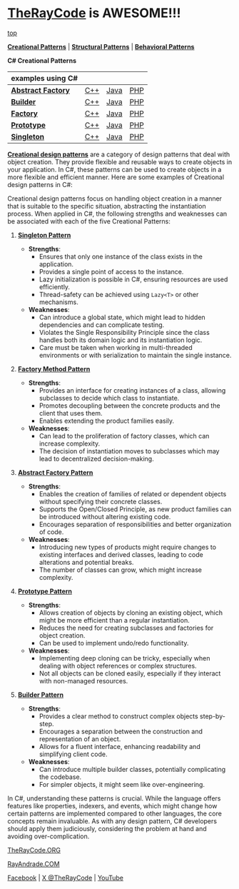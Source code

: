 # [TheRayCode](../../README.md) is AWESOME!!!

[top](../README.md)

**[Creational Patterns](./README.md)** | **[Structural Patterns](../Structural/README.md)** | **[Behavioral Patterns](../Behavioral/README.md)**

**C# Creational Patterns**

| examples using C# | | | |
|----|---|---|---|
|**[Abstract Factory](./AbstractFactory/README.md)**  | [C++](../../CPP/Creational/AbstractFactory/README.md) | [Java](../../Java/Creational/AbstractFactory/README.md) | [PHP](../../PHP/Creational/AbstractFactory/README.md) |
|**[Builder](./Builder/README.md)**  | [C++](../../CPP/Creational/Builder/README.md) | [Java](../../Java/Creational/Builder/README.md) | [PHP](../../PHP/Creational/Builder/README.md) |
|**[Factory](./Factory/README.md)**  | [C++](../../CPP/Structural/Factory/README.md) | [Java](../../Java/Structural/Factory/README.md) | [PHP](../../PHP/Creational/Factory/README.md) |
|**[Prototype](./Prototype/README.md)**  | [C++](../../CPP/Creational/Prototype/README.md) | [Java](../../Java/Creational/Prototype/README.md) | [PHP](../../PHP/Creational/Prototype/README.md) |
|**[Singleton](./Singleton/README.md)**  | [C++](../../CPP/Creational/Singleton/README.md) | [Java](../../Java/Creational/Singleton/README.md) | [PHP](../../PHP/Creational/Singleton/README.md) |

[**Creational design patterns**](./README.md) are a category of design patterns that deal with object creation. They provide flexible and reusable ways to create objects in your application. In C#, these patterns can be used to create objects in a more flexible and efficient manner. Here are some examples of Creational design patterns in C#:

Creational design patterns focus on handling object creation in a manner that is suitable to the specific situation, abstracting the instantiation process. When applied in C#, the following strengths and weaknesses can be associated with each of the five Creational Patterns:

1. **[Singleton Pattern](Singleton/README.md)**
   - **Strengths**:
     - Ensures that only one instance of the class exists in the application.
     - Provides a single point of access to the instance.
     - Lazy initialization is possible in C#, ensuring resources are used efficiently.
     - Thread-safety can be achieved using `Lazy<T>` or other mechanisms.
   - **Weaknesses**:
     - Can introduce a global state, which might lead to hidden dependencies and can complicate testing.
     - Violates the Single Responsibility Principle since the class handles both its domain logic and its instantiation logic.
     - Care must be taken when working in multi-threaded environments or with serialization to maintain the single instance.

2. **[Factory Method Pattern](Factory/README.md)**
   - **Strengths**:
     - Provides an interface for creating instances of a class, allowing subclasses to decide which class to instantiate.
     - Promotes decoupling between the concrete products and the client that uses them.
     - Enables extending the product families easily.
   - **Weaknesses**:
     - Can lead to the proliferation of factory classes, which can increase complexity.
     - The decision of instantiation moves to subclasses which may lead to decentralized decision-making.

3. **[Abstract Factory Pattern](AbstractFactory/README.md)**
   - **Strengths**:
     - Enables the creation of families of related or dependent objects without specifying their concrete classes.
     - Supports the Open/Closed Principle, as new product families can be introduced without altering existing code.
     - Encourages separation of responsibilities and better organization of code.
   - **Weaknesses**:
     - Introducing new types of products might require changes to existing interfaces and derived classes, leading to code alterations and potential breaks.
     - The number of classes can grow, which might increase complexity.

4. **[Prototype Pattern](Prototype/README.md)**
   - **Strengths**:
     - Allows creation of objects by cloning an existing object, which might be more efficient than a regular instantiation.
     - Reduces the need for creating subclasses and factories for object creation.
     - Can be used to implement undo/redo functionality.
   - **Weaknesses**:
     - Implementing deep cloning can be tricky, especially when dealing with object references or complex structures.
     - Not all objects can be cloned easily, especially if they interact with non-managed resources.
     
5. **[Builder Pattern](Builder/README.md)**
   - **Strengths**:
     - Provides a clear method to construct complex objects step-by-step.
     - Encourages a separation between the construction and representation of an object.
     - Allows for a fluent interface, enhancing readability and simplifying client code.
   - **Weaknesses**:
     - Can introduce multiple builder classes, potentially complicating the codebase.
     - For simpler objects, it might seem like over-engineering.

In C#, understanding these patterns is crucial. While the language offers features like properties, indexers, and events, which might change how certain patterns are implemented compared to other languages, the core concepts remain invaluable. As with any design pattern, C# developers should apply them judiciously, considering the problem at hand and avoiding over-complication.

[TheRayCode.ORG](https://www.TheRayCode.org)

[RayAndrade.COM](https://www.RayAndrade.com)

[Facebook](https://www.facebook.com/TheRayCode/) | [X @TheRayCode](https://www.x.com/TheRayCode/) | [YouTube](https://www.youtube.com/TheRayCode/)
